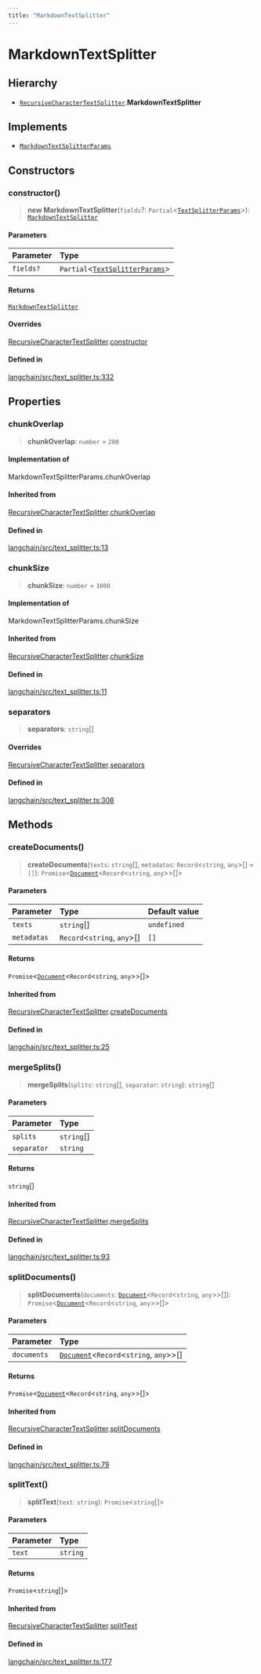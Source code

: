 ```yaml
---
title: "MarkdownTextSplitter"
---
```


# MarkdownTextSplitter

## Hierarchy

- [`RecursiveCharacterTextSplitter`](RecursiveCharacterTextSplitter.md).**MarkdownTextSplitter**

## Implements

- [`MarkdownTextSplitterParams`](../types/MarkdownTextSplitterParams.md)

## Constructors

### constructor()

> **new MarkdownTextSplitter**(`fields`?: `Partial`<[`TextSplitterParams`](../interfaces/TextSplitterParams.md)\>): [`MarkdownTextSplitter`](MarkdownTextSplitter.md)

#### Parameters

| Parameter | Type                                                                     |
| :-------- | :----------------------------------------------------------------------- |
| `fields?` | `Partial`<[`TextSplitterParams`](../interfaces/TextSplitterParams.md)\> |

#### Returns

[`MarkdownTextSplitter`](MarkdownTextSplitter.md)

#### Overrides

[RecursiveCharacterTextSplitter](RecursiveCharacterTextSplitter.md).[constructor](RecursiveCharacterTextSplitter.md#constructor)

#### Defined in

[langchain/src/text_splitter.ts:332](https://github.com/hwchase17/langchainjs/blob/ddf2996/langchain/src/text_splitter.ts#L332)

## Properties

### chunkOverlap

> **chunkOverlap**: `number` = `200`

#### Implementation of

MarkdownTextSplitterParams.chunkOverlap

#### Inherited from

[RecursiveCharacterTextSplitter](RecursiveCharacterTextSplitter.md).[chunkOverlap](RecursiveCharacterTextSplitter.md#chunkoverlap)

#### Defined in

[langchain/src/text_splitter.ts:13](https://github.com/hwchase17/langchainjs/blob/ddf2996/langchain/src/text_splitter.ts#L13)

### chunkSize

> **chunkSize**: `number` = `1000`

#### Implementation of

MarkdownTextSplitterParams.chunkSize

#### Inherited from

[RecursiveCharacterTextSplitter](RecursiveCharacterTextSplitter.md).[chunkSize](RecursiveCharacterTextSplitter.md#chunksize)

#### Defined in

[langchain/src/text_splitter.ts:11](https://github.com/hwchase17/langchainjs/blob/ddf2996/langchain/src/text_splitter.ts#L11)

### separators

> **separators**: `string`[]

#### Overrides

[RecursiveCharacterTextSplitter](RecursiveCharacterTextSplitter.md).[separators](RecursiveCharacterTextSplitter.md#separators)

#### Defined in

[langchain/src/text_splitter.ts:308](https://github.com/hwchase17/langchainjs/blob/ddf2996/langchain/src/text_splitter.ts#L308)

## Methods

### createDocuments()

> **createDocuments**(`texts`: `string`[], `metadatas`: `Record`<`string`, `any`\>[] = `[]`): `Promise`<[`Document`](../../document/classes/Document.md)<`Record`<`string`, `any`\>\>[]\>

#### Parameters

| Parameter   | Type                          | Default value |
| :---------- | :---------------------------- | :------------ |
| `texts`     | `string`[]                    | `undefined`   |
| `metadatas` | `Record`<`string`, `any`\>[] | `[]`          |

#### Returns

`Promise`<[`Document`](../../document/classes/Document.md)<`Record`<`string`, `any`\>\>[]\>

#### Inherited from

[RecursiveCharacterTextSplitter](RecursiveCharacterTextSplitter.md).[createDocuments](RecursiveCharacterTextSplitter.md#createdocuments)

#### Defined in

[langchain/src/text_splitter.ts:25](https://github.com/hwchase17/langchainjs/blob/ddf2996/langchain/src/text_splitter.ts#L25)

### mergeSplits()

> **mergeSplits**(`splits`: `string`[], `separator`: `string`): `string`[]

#### Parameters

| Parameter   | Type       |
| :---------- | :--------- |
| `splits`    | `string`[] |
| `separator` | `string`   |

#### Returns

`string`[]

#### Inherited from

[RecursiveCharacterTextSplitter](RecursiveCharacterTextSplitter.md).[mergeSplits](RecursiveCharacterTextSplitter.md#mergesplits)

#### Defined in

[langchain/src/text_splitter.ts:93](https://github.com/hwchase17/langchainjs/blob/ddf2996/langchain/src/text_splitter.ts#L93)

### splitDocuments()

> **splitDocuments**(`documents`: [`Document`](../../document/classes/Document.md)<`Record`<`string`, `any`\>\>[]): `Promise`<[`Document`](../../document/classes/Document.md)<`Record`<`string`, `any`\>\>[]\>

#### Parameters

| Parameter   | Type                                                                              |
| :---------- | :-------------------------------------------------------------------------------- |
| `documents` | [`Document`](../../document/classes/Document.md)<`Record`<`string`, `any`\>\>[] |

#### Returns

`Promise`<[`Document`](../../document/classes/Document.md)<`Record`<`string`, `any`\>\>[]\>

#### Inherited from

[RecursiveCharacterTextSplitter](RecursiveCharacterTextSplitter.md).[splitDocuments](RecursiveCharacterTextSplitter.md#splitdocuments)

#### Defined in

[langchain/src/text_splitter.ts:79](https://github.com/hwchase17/langchainjs/blob/ddf2996/langchain/src/text_splitter.ts#L79)

### splitText()

> **splitText**(`text`: `string`): `Promise`<`string`[]\>

#### Parameters

| Parameter | Type     |
| :-------- | :------- |
| `text`    | `string` |

#### Returns

`Promise`<`string`[]\>

#### Inherited from

[RecursiveCharacterTextSplitter](RecursiveCharacterTextSplitter.md).[splitText](RecursiveCharacterTextSplitter.md#splittext)

#### Defined in

[langchain/src/text_splitter.ts:177](https://github.com/hwchase17/langchainjs/blob/ddf2996/langchain/src/text_splitter.ts#L177)
